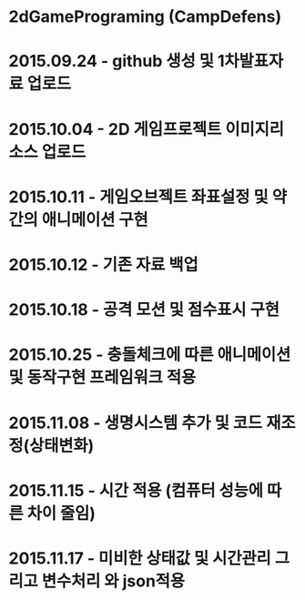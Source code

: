 # 2dGamePrograming (CampDefens)

# 2015.09.24 - github 생성 및 1차발표자료 업로드
# 2015.10.04 - 2D 게임프로젝트 이미지리소스 업로드
# 2015.10.11 - 게임오브젝트 좌표설정 및 약간의 애니메이션 구현
# 2015.10.12 - 기존 자료 백업
# 2015.10.18 - 공격 모션 및 점수표시 구현
# 2015.10.25 - 충돌체크에 따른 애니메이션 및 동작구현 프레임워크 적용
# 2015.11.08 - 생명시스템 추가 및 코드 재조정(상태변화)
# 2015.11.15 - 시간 적용 (컴퓨터 성능에 따른 차이 줄임)
# 2015.11.17 - 미비한 상태값 및 시간관리 그리고 변수처리 와 json적용
